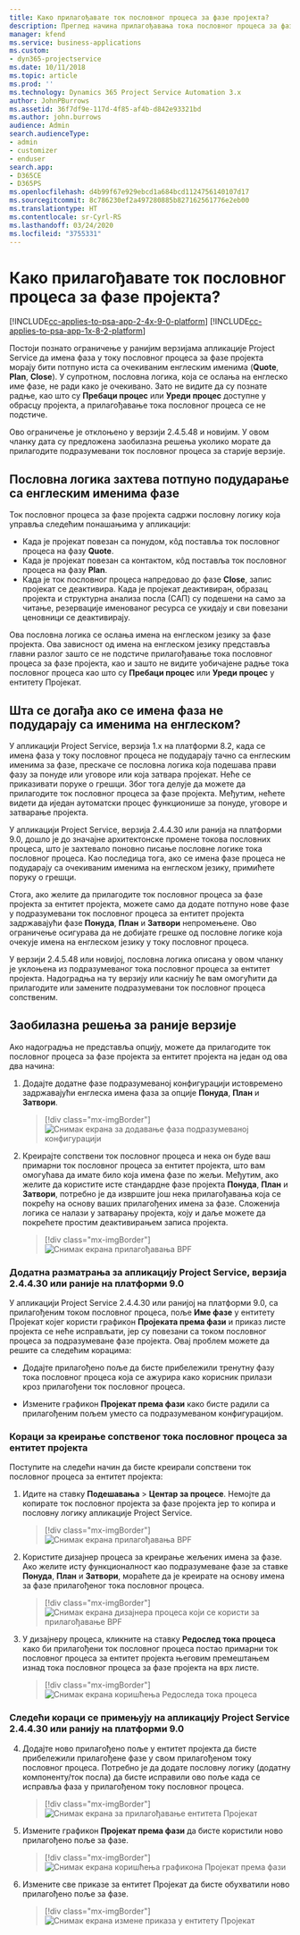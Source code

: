 ```yaml
---
title: Како прилагођавате ток пословног процеса за фазе пројекта?
description: Преглед начина прилагођавања тока пословног процеса за фазе пројекта.
manager: kfend
ms.service: business-applications
ms.custom:
- dyn365-projectservice
ms.date: 10/11/2018
ms.topic: article
ms.prod: ''
ms.technology: Dynamics 365 Project Service Automation 3.x
author: JohnPBurrows
ms.assetid: 36f7df9e-117d-4f85-af4b-d842e93321bd
ms.author: john.burrows
audience: Admin
search.audienceType:
- admin
- customizer
- enduser
search.app:
- D365CE
- D365PS
ms.openlocfilehash: d4b99f67e929ebcd1a684bcd1124756140107d17
ms.sourcegitcommit: 8c786230ef2a497280885b827162561776e2eb00
ms.translationtype: HT
ms.contentlocale: sr-Cyrl-RS
ms.lasthandoff: 03/24/2020
ms.locfileid: "3755331"
---
```

# <a name="how-do-i-customize-the-project-stages-business-process-flow"></a>Како прилагођавате ток пословног процеса за фазе пројекта?
[!INCLUDE[cc-applies-to-psa-app-2-4x-9-0-platform](../includes/cc-applies-to-psa-app-2-4x-9-0-platform.md)]
[!INCLUDE[cc-applies-to-psa-app-1x-8-2-platform](../includes/cc-applies-to-psa-app-1x-8-2-platform.md)]

Постоји познато ограничење у ранијим верзијама апликације Project Service да имена фаза у току пословног процеса за фазе пројекта морају бити потпуно иста са очекиваним енглеским именима (**Quote**, **Plan**, **Close**). У супротном, пословна логика, која се ослања на енглеско име фазе, не ради како је очекивано. Зато не видите да су познате радње, као што су **Пребаци процес** или **Уреди процес** доступне у обрасцу пројекта, а прилагођавање тока пословног процеса се не подстиче. 

Ово ограничење је отклоњено у верзији 2.4.5.48 и новијим. У овом чланку дата су предложена заобилазна решења уколико морате да прилагодите подразумевани ток пословног процеса за старије верзије.  

## <a name="business-logic-requires-an-exact-match-with-english-stage-names"></a>Пословна логика захтева потпуно подударање са енглеским именима фазе

Ток пословног процеса за фазе пројекта садржи пословну логику која управља следећим понашањима у апликацији:
- Када је пројекат повезан са понудом, кôд поставља ток пословног процеса на фазу **Quote**.
- Када је пројекат повезан са контактом, кôд поставља ток пословног процеса на фазу **Plan**.
- Када је ток пословног процеса напредовао до фазе **Close**, запис пројекат се деактивира. Када је пројекат деактивиран, образац пројекта и структурна анализа посла (САП) су подешени на само за читање, резервације именованог ресурса се укидају и сви повезани ценовници се деактивирају.

Ова пословна логика се ослања имена на енглеском језику за фазе пројекта. Ова зависност од имена на енглеском језику представља главни разлог зашто се не подстиче прилагођавање тока пословног процеса за фазе пројекта, као и зашто не видите уобичајене радње тока пословног процеса као што су **Пребаци процес** или **Уреди процес** у ентитету Пројекат.

## <a name="what-happens-if-the-stage-names-dont-match-the-english-names"></a>Шта се догађа ако се имена фаза не подударају са именима на енглеском?

У апликацији Project Service, верзија 1.x на платформи 8.2, када се имена фаза у току пословног процеса не подударају тачно са енглеским именима за фазе, прескаче се пословна логика која подешава прави фазу за понуде или уговоре или која затвара пројекат. Неће се приказивати поруке о грешци. Због тога делује да можете да прилагодите ток пословног процеса за фазе пројекта. Међутим, нећете видети да иједан аутоматски процес функционише за понуде, уговоре и затварање пројекта.

У апликацији Project Service, верзија 2.4.4.30 или ранија на платформи 9.0, дошло је до значајне архитектонске промене токова пословних процеса, што је захтевало поновно писање пословне логике тока пословног процеса. Као последица тога, ако се имена фазе процеса не подударају са очекиваним именима на енглеском језику, примићете поруку о грешци. 

Стога, ако желите да прилагодите ток пословног процеса за фазе пројекта за ентитет пројекта, можете само да додате потпуно нове фазе у подразумевани ток пословног процеса за ентитет пројекта задржавајући фазе **Понуда**, **План** и **Затвори** непромењене. Ово ограничење осигурава да не добијате грешке од пословне логике која очекује имена на енглеском језику у току пословног процеса.

У верзији 2.4.5.48 или новијој, пословна логика описана у овом чланку је уклоњена из подразумеваног тока пословног процеса за ентитет пројекта. Надоградња на ту верзију или каснију ће вам омогућити да прилагодите или замените подразумевани ток пословног процеса сопственим. 

## <a name="workarounds-for-earlier-versions"></a>Заобилазна решења за раније верзије

Ако надоградња не представља опцију, можете да прилагодите ток пословног процеса за фазе пројекта за ентитет пројекта на један од ова два начина:

1. Додајте додатне фазе подразумеваној конфигурацији истовремено задржавајући енглеска имена фаза за опције **Понуда**, **План** и **Затвори**.

   > [!div class="mx-imgBorder"] 
   > ![Снимак екрана за додавање фаза подразумеваној конфигурацији](media/FAQ-Customize-BPF-1.png)
 
2. Креирајте сопствени ток пословног процеса и нека он буде ваш примарни ток пословног процеса за ентитет пројекта, што вам омогућава да имате било која имена фазе по жељи. Међутим, ако желите да користите исте стандардне фазе пројекта **Понуда**, **План** и **Затвори**, потребно је да извршите још нека прилагођавања која се покрећу на основу ваших прилагођених имена за фазе. Сложенија логика се налази у затварању пројекта, коју и даље можете да покрећете простим деактивирањем записа пројекта.

   > [!div class="mx-imgBorder"] 
   > ![Снимак екрана прилагођавања BPF](media/FAQ-Customize-BPF-2.png)

### <a name="additional-considerations-for-project-service-app-version-24430-or-earlier-on-platform-90"></a>Додатна разматрања за апликацију Project Service, верзија 2.4.4.30 или раније на платформи 9.0

У апликацији Project Service 2.4.4.30 или ранијој на платформи 9.0, са прилагођеним током пословног процеса, поље **Име фазе** у ентитету Пројекат којег користи графикон **Пројеката према фази** и приказ листе пројекта се неће исправљати, јер су повезани са током пословног процеса за подразумеване фазе пројекта. Овај проблем можете да решите са следећим корацима:

- Додајте прилагођено поље да бисте прибележили тренутну фазу тока пословног процеса која се ажурира како корисник прилази кроз прилагођени ток пословног процеса.

- Измените графикон **Пројекат према фази** како бисте радили са прилагођеним пољем уместо са подразумеваном конфигурацијом.

### <a name="steps-to-create-your-own-business-process-flow-for-the-project-entity"></a>Кораци за креирање сопственог тока пословног процеса за ентитет пројекта

Поступите на следећи начин да бисте креирали сопствени ток пословног процеса за ентитет пројекта:

1. Идите на ставку **Подешавања** > **Центар за процесе**. Немојте да копирате ток пословног пројекта за фазе пројекта јер то копира и пословну логику апликације Project Service.

   > [!div class="mx-imgBorder"] 
   > ![Снимак екрана прилагођавања BPF](media/FAQ-Customize-BPF-3.png)

2. Користите дизајнер процеса за креирање жељених имена за фазе. Ако желите исту функционалност као подразумеване фазе за ставке **Понуда**, **План** и **Затвори**, мораћете да је креирате на основу имена за фазе прилагођеног тока пословног процеса.

   > [!div class="mx-imgBorder"] 
   > ![Снимак екрана дизајнера процеса који се користи за прилагођавање BPF](media/FAQ-Customize-BPF-4.png) 

3. У дизајнеру процеса, кликните на ставку **Редослед тока процеса** како би прилагођени ток пословног процеса постао примарни ток пословног процеса за ентитет пројекта његовим премештањем изнад тока пословног процеса за фазе пројекта на врх листе.

   > [!div class="mx-imgBorder"] 
   > ![Снимак екрана коришћења Редоследа тока процеса](media/FAQ-Customize-BPF-5-720.png)

### <a name="the-following-steps-apply-to-project-service-app-24430-or-earlier-on-the-90-platform"></a>Следећи кораци се примењују на апликацију Project Service 2.4.4.30 или ранију на платформи 9.0

4. Додајте ново прилагођено поље у ентитет пројекта да бисте прибележили прилагођене фазе у свом прилагођеном току пословног процеса. Потребно је да додате пословну логику (додатну компоненту/ток посла) да бисте исправили ово поље када се исправља фаза у прилагођеном току пословног процеса.

   > [!div class="mx-imgBorder"] 
   > ![Снимак екрана за прилагођавање ентитета Пројекат](media/FAQ-Customize-BPF-6-720.png)

5. Измените графикон **Пројекат према фази** да бисте користили ново прилагођено поље за фазе.

   > [!div class="mx-imgBorder"] 
   > ![Снимак екрана коришћења графикона Пројекат према фази](media/FAQ-Customize-BPF-7-720.png)

6. Измените све приказе за ентитет Пројекат да бисте обухватили ново прилагођено поље за фазе.

   > [!div class="mx-imgBorder"] 
   > ![Снимак екрана измене приказа у ентитету Пројекат](media/FAQ-Customize-BPF-8-720.png)

